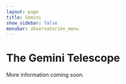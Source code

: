 ```yaml
---
layout: page
title: Gemini
show_sidebar: false
menubar: observatories_menu
---
```


# The Gemini Telescope

More information coming soon.